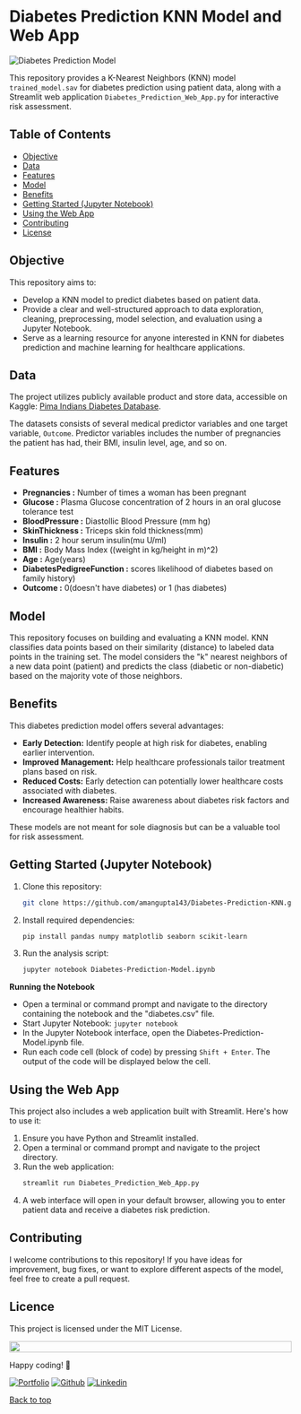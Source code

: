 # Diabetes Prediction KNN Model and Web App
<a name="top"></a>

![Diabetes Prediction Model](https://github.com/amangupta143/Diabetes-Prediction-KNN/assets/109453339/69e89fbf-683f-461d-8198-9ee2f04c7ab2)

This repository provides a K-Nearest Neighbors (KNN) model `trained_model.sav` for diabetes prediction using patient data, along with a Streamlit web application `Diabetes_Prediction_Web_App.py` for interactive risk assessment.

## Table of Contents
- [Objective](#-objective)
- [Data](#-data)
- [Features](#-features)
- [Model](#-model)
- [Benefits](#-benefits)
- [Getting Started (Jupyter Notebook)](#-getting-started-(jupyter-notebook))
- [Using the Web App](#-using-the-web-app)
- [Contributing](#-contributing)
- [License](#-license)

## Objective
This repository aims to:

- Develop a KNN model to predict diabetes based on patient data.
- Provide a clear and well-structured approach to data exploration, cleaning, preprocessing, model selection, and evaluation using a Jupyter Notebook.
- Serve as a learning resource for anyone interested in KNN for diabetes prediction and machine learning for healthcare applications.


## Data
The project utilizes publicly available product and store data, accessible on Kaggle: <a href="https://www.kaggle.com/datasets/uciml/pima-indians-diabetes-database" >Pima Indians Diabetes Database</a>.

The datasets consists of several medical predictor variables and one target variable, `Outcome`. Predictor variables includes the number of pregnancies the patient has had, their BMI, insulin level, age, and so on.



## Features

- **Pregnancies :** Number of times a woman has been pregnant
- **Glucose :** Plasma Glucose concentration of 2 hours in an oral glucose tolerance test
- **BloodPressure :** Diastollic Blood Pressure (mm hg)
- **SkinThickness :** Triceps skin fold thickness(mm)
- **Insulin :** 2 hour serum insulin(mu U/ml)
- **BMI :** Body Mass Index ((weight in kg/height in m)^2)
- **Age :** Age(years)
- **DiabetesPedigreeFunction :** scores likelihood of diabetes based on family history)
- **Outcome :** 0(doesn't have diabetes) or 1 (has diabetes)


## Model

This repository focuses on building and evaluating a KNN model. KNN classifies data points based on their similarity (distance) to labeled data points in the training set. The model considers the "k" nearest neighbors of a new data point (patient) and predicts the class (diabetic or non-diabetic) based on the majority vote of those neighbors.


## Benefits

This diabetes prediction model offers several advantages:

- **Early Detection:** Identify people at high risk for diabetes, enabling earlier intervention.
- **Improved Management:** Help healthcare professionals tailor treatment plans based on risk.
- **Reduced Costs:** Early detection can potentially lower healthcare costs associated with diabetes.
- **Increased Awareness:** Raise awareness about diabetes risk factors and encourage healthier habits.

These models are not meant for sole diagnosis but can be a valuable tool for risk assessment.


## Getting Started (Jupyter Notebook)
1. Clone this repository:
   ```bash
   git clone https://github.com/amangupta143/Diabetes-Prediction-KNN.git
3. Install required dependencies:
   ```bash
   pip install pandas numpy matplotlib seaborn scikit-learn
5. Run the analysis script:
   ```bash
   jupyter notebook Diabetes-Prediction-Model.ipynb

**Running the Notebook**

- Open a terminal or command prompt and navigate to the directory containing the notebook and the "diabetes.csv" file.
- Start Jupyter Notebook: `jupyter notebook`
- In the Jupyter Notebook interface, open the Diabetes-Prediction-Model.ipynb file.
- Run each code cell (block of code) by pressing `Shift + Enter`. The output of the code will be displayed below the cell.

## Using the Web App
This project also includes a web application built with Streamlit.  Here's how to use it:
1. Ensure you have Python and Streamlit installed.
2. Open a terminal or command prompt and navigate to the project directory.
3. Run the web application:
   ```bash
   streamlit run Diabetes_Prediction_Web_App.py
4. A web interface will open in your default browser, allowing you to enter patient data and receive a diabetes risk prediction.

## Contributing

I welcome contributions to this repository! If you have ideas for improvement, bug fixes, or want to explore different aspects of the model, feel free to create a pull request.

<a name="license"></a>
## Licence
This project is licensed under the MIT License.


<!--- Animated Line: --->

<img src="https://i.imgur.com/dBaSKWF.gif" height="20" width="100%">

Happy coding! 🚀

<!-- Footer Links -->
[![Portfolio](https://img.shields.io/badge/-Portfolio-red?style=flat&logo=appveyor&logoColor=white)](https://github.com/amangupta143)
[![Github](https://img.shields.io/badge/-Github-000?style=flat&logo=Github&logoColor=white)](https://github.com/amangupta143)
[![Linkedin](https://img.shields.io/badge/-LinkedIn-blue?style=flat&logo=Linkedin&logoColor=white)](https://www.linkedin.com/in/amangupta143/)

[Back to top](#top)